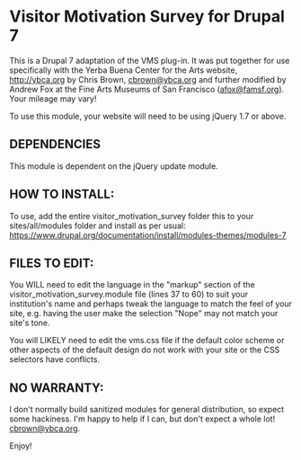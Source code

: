 # Visitor Motivation Survey for Drupal 7

This is a Drupal 7 adaptation of the VMS plug-in. It was put together for use specifically with the Yerba Buena Center for the Arts website, http://ybca.org by Chris Brown,
cbrown@ybca.org  and further modified by Andrew Fox at the Fine Arts Museums of San Francisco (afox@famsf.org). Your mileage may vary!

To use this module, your website will need to be using jQuery 1.7 or above.

## DEPENDENCIES

This module is dependent on the jQuery update module.

## HOW TO INSTALL:

To use, add the entire visitor_motivation_survey folder this to your sites/all/modules folder and install as per usual: https://www.drupal.org/documentation/install/modules-themes/modules-7

## FILES TO EDIT:

You WILL need to edit the language in the "markup" section of the visitor_motivation_survey.module file (lines 37 to 60) to suit your institution's name and perhaps tweak the language to match the feel of your site, e.g. having the user make the selection "Nope" may not match your site's tone.

You will LIKELY need to edit the vms.css file if the default color scheme or other aspects of the default design do not work with your site or the CSS selectors have conflicts.

## NO WARRANTY:

I don't normally build sanitized modules for general distribution, so expect some hackiness. I'm happy to help if I can, but don't expect a whole lot! cbrown@ybca.org.

Enjoy!
